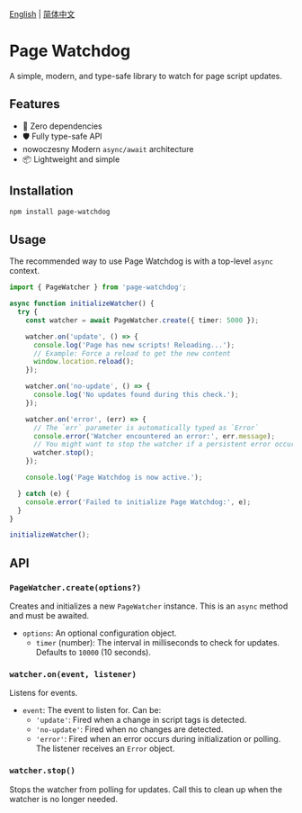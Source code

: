 [English](./README.md) | [简体中文](./README.zh-CN.md)

# Page Watchdog

A simple, modern, and type-safe library to watch for page script updates.

## Features

- 🚀 Zero dependencies
- 🛡️ Fully type-safe API
-  nowoczesny Modern `async/await` architecture
- 📦 Lightweight and simple

## Installation

```bash
npm install page-watchdog
```

## Usage

The recommended way to use Page Watchdog is with a top-level `async` context.

```typescript
import { PageWatcher } from 'page-watchdog';

async function initializeWatcher() {
  try {
    const watcher = await PageWatcher.create({ timer: 5000 });

    watcher.on('update', () => {
      console.log('Page has new scripts! Reloading...');
      // Example: Force a reload to get the new content
      window.location.reload();
    });

    watcher.on('no-update', () => {
      console.log('No updates found during this check.');
    });

    watcher.on('error', (err) => {
      // The `err` parameter is automatically typed as `Error`
      console.error('Watcher encountered an error:', err.message);
      // You might want to stop the watcher if a persistent error occurs
      watcher.stop();
    });

    console.log('Page Watchdog is now active.');

  } catch (e) {
    console.error('Failed to initialize Page Watchdog:', e);
  }
}

initializeWatcher();
```

## API

### `PageWatcher.create(options?)`

Creates and initializes a new `PageWatcher` instance. This is an `async` method and must be awaited.

- `options`: An optional configuration object.
  - `timer` (number): The interval in milliseconds to check for updates. Defaults to `10000` (10 seconds).

### `watcher.on(event, listener)`

Listens for events.

- `event`: The event to listen for. Can be:
  - `'update'`: Fired when a change in script tags is detected.
  - `'no-update'`: Fired when no changes are detected.
  - `'error'`: Fired when an error occurs during initialization or polling. The listener receives an `Error` object.

### `watcher.stop()`

Stops the watcher from polling for updates. Call this to clean up when the watcher is no longer needed.
